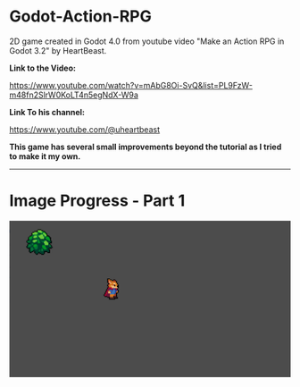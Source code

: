 # Godot-Action-RPG
2D game created in Godot 4.0 from youtube video "Make an Action RPG in Godot 3.2" by HeartBeast. 

**Link to the Video:**

https://www.youtube.com/watch?v=mAbG8Oi-SvQ&list=PL9FzW-m48fn2SlrW0KoLT4n5egNdX-W9a

**Link To his channel:**

https://www.youtube.com/@uheartbeast

**This game has several small improvements beyond the tutorial as I tried to make it my own.**

---

**Image Progress - Part 1**
======
![plot](./progress-images/part_1.png)
